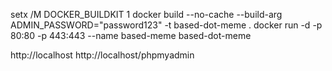 setx /M DOCKER_BUILDKIT 1
docker build --no-cache --build-arg ADMIN_PASSWORD="password123" -t based-dot-meme .
docker run -d -p 80:80 -p 443:443 --name based-meme based-dot-meme

http://localhost
http://localhost/phpmyadmin